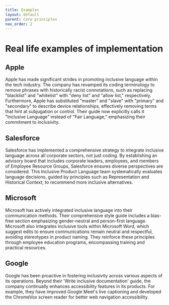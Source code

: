 ```yaml
---
title: Examples
layout: default
parent: Core principles
nav_order: 2
---
```

# Real life examples of implementation

## Apple

Apple has made significant strides in promoting inclusive language within the tech industry. The company has revamped its coding terminology to remove phrases with historically racist connotations, such as replacing "blacklist" and "whitelist" with "deny list" and "allow list," respectively. Furthermore, Apple has substituted "master" and "slave" with "primary" and "secondary" to describe device relationships, effectively removing terms that hint at subjugation or control. Their guide now explicitly calls it "Inclusive Language" instead of "Fair Language," emphasizing their commitment to inclusivity.

## Salesforce

Salesforce has implemented a comprehensive strategy to integrate inclusive language across all corporate sectors, not just coding. By establishing an advisory board that includes corporate leaders, employees, and members of Employee Resource Groups, Salesforce ensures diverse perspectives are considered. This Inclusive Product Language team systematically evaluates language decisions, guided by principles such as Representation and Historical Context, to recommend more inclusive alternatives.

## Microsoft

Microsoft has actively integrated inclusive language into their communication methods. Their comprehensive style guide includes a bias-free section emphasizing gender-neutral and person-first language. Microsoft also integrates inclusive tools within Microsoft Word, which suggest edits to ensure communications remain neutral and respectful, avoiding stereotypes in product naming. They reinforce these principles through employee education programs, encompassing training and practical resources.

## Google

Google has been proactive in fostering inclusivity across various aspects of its operations. Beyond their 'Write inclusive documentation' guide, the company continually enhances accessibility features in its products. For example, they have improved Google Meet's live captioning and developed the ChromeVox screen reader for better web navigation accessibility.
